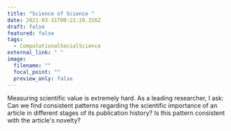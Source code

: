 ```yaml
---
title: "Science of Science "
date: 2021-03-31T00:21:29.316Z
draft: false
featured: false
tags:
  - ComputationalSocialScience
external_link: " "
image:
  filename: ""
  focal_point: ""
  preview_only: false
---
```

Measuring scientific value is extremely hard. As a leading researcher, I ask: Can we find consistent patterns regarding the scientific importance of an article in different stages of its publication history? Is this pattern consistent with the article's novelty?
